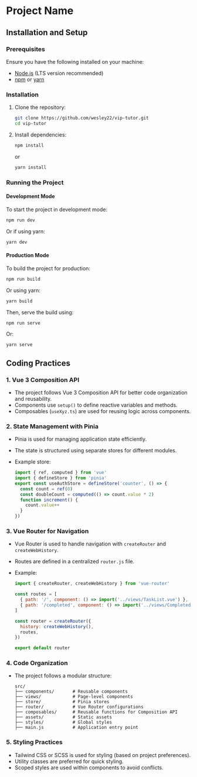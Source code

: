 # Project Name

## Installation and Setup

### Prerequisites

Ensure you have the following installed on your machine:

- [Node.js](https://nodejs.org/) (LTS version recommended)
- [npm](https://www.npmjs.com/) or [yarn](https://yarnpkg.com/)

### Installation

1. Clone the repository:
   ```sh
   git clone https://github.com/wesley22/vip-tutor.git
   cd vip-tutor
   ```
2. Install dependencies:
   ```sh
   npm install
   ```
   or
   ```sh
   yarn install
   ```

### Running the Project

#### Development Mode

To start the project in development mode:

```sh
npm run dev
```

Or if using yarn:

```sh
yarn dev
```

#### Production Mode

To build the project for production:

```sh
npm run build
```

Or using yarn:

```sh
yarn build
```

Then, serve the build using:

```sh
npm run serve
```

Or:

```sh
yarn serve
```

## Coding Practices

### 1. **Vue 3 Composition API**

- The project follows Vue 3 Composition API for better code organization and reusability.
- Components use `setup()` to define reactive variables and methods.
- Composables (`useXyz.ts`) are used for reusing logic across components.

### 2. **State Management with Pinia**

- Pinia is used for managing application state efficiently.
- The state is structured using separate stores for different modules.
- Example store:

  ```js
  import { ref, computed } from 'vue'
  import { defineStore } from 'pinia'
  export const useAuthStore = defineStore('counter', () => {
    const count = ref(0)
    const doubleCount = computed(() => count.value * 2)
    function increment() {
      count.value++
    }
  })
  ```

### 3. **Vue Router for Navigation**

- Vue Router is used to handle navigation with `createRouter` and `createWebHistory`.
- Routes are defined in a centralized `router.js` file.
- Example:

  ```js
  import { createRouter, createWebHistory } from 'vue-router'

  const routes = [
    { path: '/', component: () => import('../views/TaskList.vue') },
    { path: '/completed', component: () => import('../views/CompletedTask.vue') },
  ]

  const router = createRouter({
    history: createWebHistory(),
    routes,
  })

  export default router
  ```

### 4. **Code Organization**

- The project follows a modular structure:
  ```
  src/
  ├── components/       # Reusable components
  ├── views/            # Page-level components
  ├── store/            # Pinia stores
  ├── router/           # Vue Router configurations
  ├── composables/      # Reusable functions for Composition API
  ├── assets/           # Static assets
  ├── styles/           # Global styles
  ├── main.js           # Application entry point
  ```

### 5. **Styling Practices**

- Tailwind CSS or SCSS is used for styling (based on project preferences).
- Utility classes are preferred for quick styling.
- Scoped styles are used within components to avoid conflicts.

